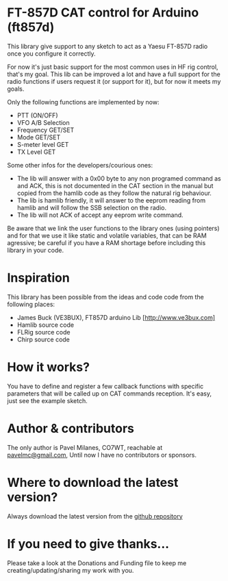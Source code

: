 FT-857D CAT control for Arduino (ft857d)
=======================================

This library give support to any sketch to act as a Yaesu FT-857D radio once you configure it correctly.

For now it's just basic support for the most common uses in HF rig control, that's my goal. This lib can be improved a lot and have a full support for the radio functions if users request it (or support for it), but for now it meets my goals.

Only the following functions are implemented by now:
* PTT (ON/OFF)
* VFO A/B Selection
* Frequency GET/SET
* Mode GET/SET
* S-meter level GET
* TX Level GET

Some other infos for the developers/courious ones:
* The lib will answer with a 0x00 byte to any non programed command as and ACK, this is not documented in the CAT section in the manual but copied from the hamlib code as they follow the natural rig behaviour.
* The lib is hamlib friendly, it will answer to the eeprom reading from hamlib and will follow the SSB selection on the radio.
* The lib will not ACK of accept any eeprom write command.

Be aware that we link the user functions to the library ones (using pointers) and for that we use it like static and volatile variables, that can be RAM agressive; be careful if you have a RAM shortage before including this library in your code.

Inspiration
===========

This library has been possible from the ideas and code code from the following places:
* James Buck (VE3BUX), FT857D arduino Lib [http://www.ve3bux.com]
* Hamlib source code
* FLRig source code
* Chirp source code

How it works?
=============

You have to define and register a few callback functions with specific parameters that will be called up on CAT commands reception. It's easy, just see the example sketch.

Author & contributors
=====================

The only author is Pavel Milanes, CO7WT, reachable at pavelmc@gmail.com, Until now I have no contributors or sponsors.


Where to download the latest version?
======================================

Always download the latest version from the [github repository](https://github.com/pavelmc/ft857d/)


If you need to give thanks...
=============================

Please take a look at the Donations and Funding file to keep me creating/updating/sharing my work with you.
